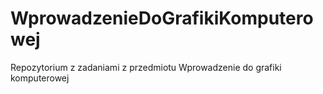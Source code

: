 # WprowadzenieDoGrafikiKomputerowej

Repozytorium z zadaniami z przedmiotu Wprowadzenie do grafiki komputerowej
